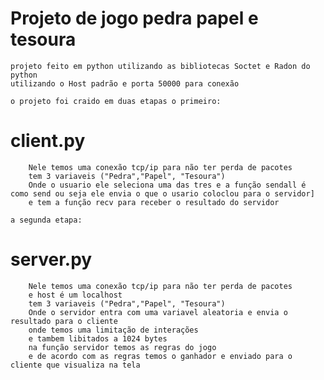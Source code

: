 # Projeto de jogo pedra papel e tesoura
    projeto feito em python utilizando as bibliotecas Soctet e Radon do python 
    utilizando o Host padrão e porta 50000 para conexão

    o projeto foi craido em duas etapas o primeiro:
# client.py
       
        Nele temos uma conexão tcp/ip para não ter perda de pacotes 
        tem 3 variaveis ("Pedra","Papel", "Tesoura")
        Onde o usuario ele seleciona uma das tres e a função sendall é como send ou seja ele envia o que o usario coloclou para o servidor]
        e tem a função recv para receber o resultado do servidor

    a segunda etapa:
# server.py
        
        Nele temos uma conexão tcp/ip para não ter perda de pacotes 
        e host é um localhost
        tem 3 variaveis ("Pedra","Papel", "Tesoura")
        Onde o servidor entra com uma variavel aleatoria e envia o resultado para o cliente 
        onde temos uma limitação de interações 
        e tambem libitados a 1024 bytes
        na função servidor temos as regras do jogo 
        e de acordo com as regras temos o ganhador e enviado para o cliente que visualiza na tela 

        